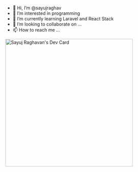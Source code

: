 - 👋 Hi, I’m @sayujraghav
- 👀 I’m interested in programming
- 🌱 I’m currently learning Laravel and React Stack
- 💞️ I’m looking to collaborate on ...
- 📫 How to reach me ...

<!---
sayujraghav/sayujraghav is a ✨ special ✨ repository because its `README.md` (this file) appears on your GitHub profile.
You can click the Preview link to take a look at your changes.
--->
<a href="https://app.daily.dev/sayujraghavan"><img src="https://api.daily.dev/devcards/276ac223ac4a44cfae6e82484a522299.png?r=g15" width="400" alt="Sayuj Raghavan's Dev Card"/></a>
